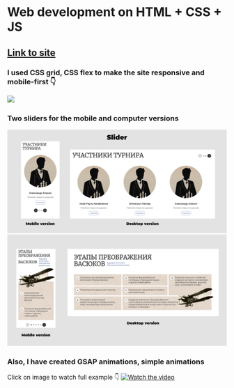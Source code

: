 <h1> Web development on HTML + CSS + JS</h1>
<h2><a href="https://liubov5.github.io/chessClubSite/" target="_blank">Link to site</a></h2>
<h3>I used CSS grid, CSS flex to make the site responsive and mobile-first 👇 </h3>
<img src="css-grid-min.gif">

<h3>Two sliders for the mobile  and computer versions</h3>
<img src="slider.png">
<img src="slider2.png">

<h3>Also, I have created GSAP animations, simple animations</h3>



Click on image to watch full example 👇 
[![Watch the video](https://img.youtube.com/vi/i3BPghgLeTY/maxresdefault.jpg)](https://youtu.be/i3BPghgLeTY)
